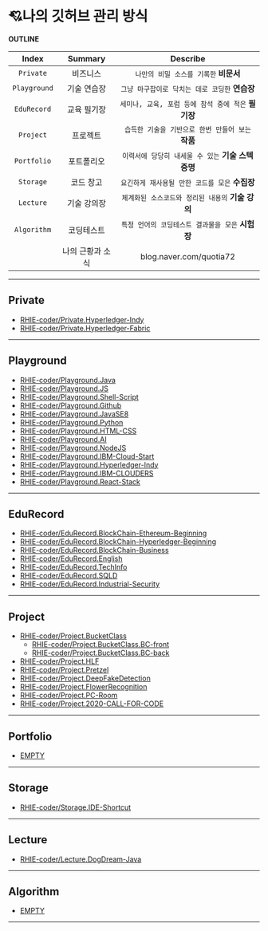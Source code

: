 # 💘나의 깃허브  관리 방식
**OUTLINE**

| Index | Summary | Describe |
|:---:|:---:|:---:|
| `Private` | 비즈니스 | `나만의 비밀 소스를 기록한` **비문서** |
| `Playground` | 기술 연습장 | `그냥 마구잡이로 닥치는 데로 코딩한` **연습장** |
| `EduRecord` | 교육  필기장 | `세미나, 교육, 포럼 등에 참석 중에 적은` **필기장** |
| `Project` | 프로젝트 | `습득한 기술을 기반으로 한번 만들어 보는` **작품** |
| `Portfolio` | 포트폴리오 |`이력서에 당당히 내세울 수 있는` **기술 스텍 증명**  |
| `Storage` | 코드 창고 |`요긴하게 재사용될 만한 코드를 모은` **수집장**  |
| `Lecture` | 기술 강의장 |`체계화된 소스코드와 정리된 내용의` **기술 강의** |
| `Algorithm` | 코딩테스트 |`특정 언어의 코딩테스트 결과물을 모은` **시험장** |
|  | 나의 근황과 소식 | blog.naver.com/quotia72 |
<hr>

## Private
- [RHIE-coder/Private.Hyperledger-Indy](https://github.com/RHIE-coder/Private.Hyperledger-Indy)<br>
- [RHIE-coder/Private.Hyperledger-Fabric](https://github.com/RHIE-coder/Private.Hyperledger-Fabric)<br>

<hr>

## Playground
- [RHIE-coder/Playground.Java](https://github.com/RHIE-coder/Playground.Java)<br>
- [RHIE-coder/Playground.JS](https://github.com/RHIE-coder/Playground.JS)<br>
- [RHIE-coder/Playground.Shell-Script](https://github.com/RHIE-coder/Playground.Shell-Script)<br>
- [RHIE-coder/Playground.Github](https://github.com/RHIE-coder/Playground.Github)<br>
- [RHIE-coder/Playground.JavaSE8](https://github.com/RHIE-coder/Playground.JavaSE8)<br>
- [RHIE-coder/Playground.Python](https://github.com/RHIE-coder/Playground.Python)<br>
- [RHIE-coder/Playground.HTML-CSS](https://github.com/RHIE-coder/Playground.HTML-CSS)<br>
- [RHIE-coder/Playground.AI](https://github.com/RHIE-coder/Playground.AI)<br>
- [RHIE-coder/Playground.NodeJS](https://github.com/RHIE-coder/Playground.NodeJS)<br>
- [RHIE-coder/Playground.IBM-Cloud-Start](https://github.com/RHIE-coder/Playground.IBM-Cloud-Start)<br>
- [RHIE-coder/Playground.Hyperledger-Indy](https://github.com/RHIE-coder/Playground.Hyperledger-Indy)<br>
- [RHIE-coder/Playground.IBM-CLOUDERS](https://github.com/RHIE-coder/Playground.IBM-CLOUDERS)<br>
- [RHIE-coder/Playground.React-Stack](https://github.com/RHIE-coder/Playground.React-Stack)<br>

<hr>

## EduRecord
- [RHIE-coder/EduRecord.BlockChain-Ethereum-Beginning](https://github.com/RHIE-coder/EduRecord.BlockChain-Ethereum-Beginning)<br>
- [RHIE-coder/EduRecord.BlockChain-Hyperledger-Beginning](https://github.com/RHIE-coder/EduRecord.BlockChain-Hyperledger-Beginning)<br>
- [RHIE-coder/EduRecord.BlockChain-Business](https://github.com/RHIE-coder/EduRecord.BlockChain-Business)<br>
- [RHIE-coder/EduRecord.English](https://github.com/RHIE-coder/EduRecord.English)<br>
- [RHIE-coder/EduRecord.TechInfo](https://github.com/RHIE-coder/EduRecord.TechInfo)<br>
- [RHIE-coder/EduRecord.SQLD](https://github.com/RHIE-coder/EduRecord.SQLD)<br>
- [RHIE-coder/EduRecord.Industrial-Security](https://github.com/RHIE-coder/EduRecord.Industrial-Security)<br>


<hr>

## Project
- [RHIE-coder/Project.BucketClass](https://github.com/RHIE-coder/Project.BucketClass)<br>
   - [RHIE-coder/Project.BucketClass.BC-front](https://github.com/RHIE-coder/Project.BucketClass.BC-front)<br>
   - [RHIE-coder/Project.BucketClass.BC-back](https://github.com/RHIE-coder/Project.BucketClass.BC-back)<br>
- [RHIE-coder/Project.HLF](https://github.com/RHIE-coder/Project.HLF)<br>
- [RHIE-coder/Project.Pretzel](https://github.com/RHIE-coder/Project.Pretzel)<br>
- [RHIE-coder/Project.DeepFakeDetection](https://github.com/RHIE-coder/Project.DeepFakeDetection)<br>
- [RHIE-coder/Project.FlowerRecognition](https://github.com/RHIE-coder/Project.FlowerRecognition)<br>
- [RHIE-coder/Project.PC-Room](https://github.com/RHIE-coder/Project.PC-Room)<br>
- [RHIE-coder/Project.2020-CALL-FOR-CODE](https://github.com/RHIE-coder/Project.2020-CALL-FOR-CODE)<br>

<hr>

## Portfolio

- [EMPTY]()<br>

<hr>

## Storage

- [RHIE-coder/Storage.IDE-Shortcut](https://github.com/RHIE-coder/Storage.IDE-Shortcut)<br>

<hr>

## Lecture

- [RHIE-coder/Lecture.DogDream-Java](https://github.com/RHIE-coder/Lecture.DogDream-Java)<br>

<hr>

## Algorithm

- [EMPTY]()<br>

<hr>
